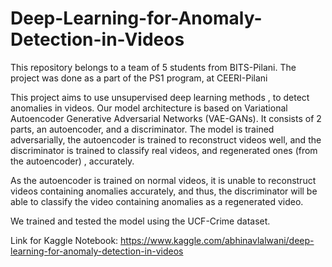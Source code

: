 # Deep-Learning-for-Anomaly-Detection-in-Videos
This repository belongs to a team of 5 students from BITS-Pilani. The project was done as a part of the PS1 program, at CEERI-Pilani

This project aims to use unsupervised deep learning methods , to detect anomalies in videos. Our model architecture is based on Variational Autoencoder Generative Adversarial Networks (VAE-GANs). It consists of 2 parts, an autoencoder, and a discriminator. The model is trained adversarially, the autoencoder is trained to reconstruct videos well, and the discriminator is trained to classify real videos, and regenerated ones (from the autoencoder) , accurately.

As the autoencoder is trained on normal videos, it is unable to reconstruct videos containing anomalies accurately, and thus, the discriminator will be able to classify the video containing anomalies  as a regenerated video.

We trained and tested the model using the UCF-Crime dataset.

Link for Kaggle Notebook:
https://www.kaggle.com/abhinavlalwani/deep-learning-for-anomaly-detection-in-videos


